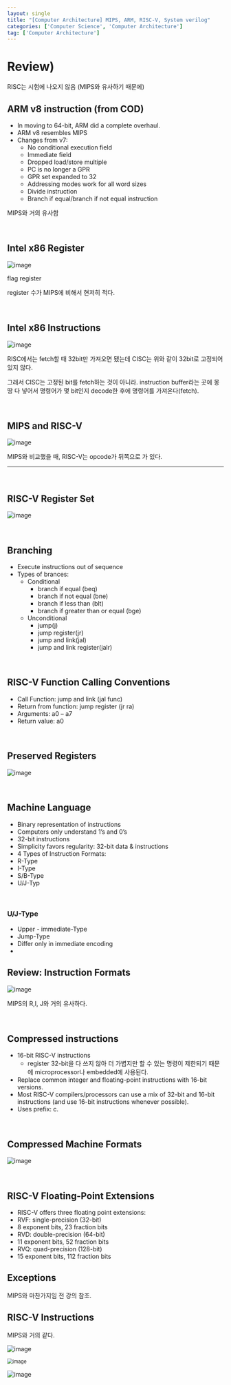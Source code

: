 ```yaml
---
layout: single
title: "[Computer Architecture] MIPS, ARM, RISC-V, System verilog"
categories: ['Computer Science', 'Computer Architecture']
tag: ['Computer Architecture']
---
```




# Review)

RISC는 시험에 나오지 않음 (MIPS와 유사하기 때문에)

## ARM v8 instruction (from COD)

- In moving to 64-bit, ARM did a complete overhaul.
- ARM v8 resembles MIPS
- Changes from v7:
  - No conditional execution field
  - Immediate field
  - Dropped load/store multiple
  - PC is no longer a GPR
  -  GPR set expanded to 32
  -  Addressing modes work for all word sizes 
  - Divide instruction
  - Branch if equal/branch if not equal instruction

MIPS와 거의 유사함



<br>

## Intel x86 Register

![image](https://user-images.githubusercontent.com/79521972/161671399-d1d81aee-9469-47ad-8ff7-17331745e223.png)

flag register

register 수가 MIPS에 비해서 현저히 적다.

<br>

## Intel x86 Instructions

![image](https://user-images.githubusercontent.com/79521972/161671594-0a7e9543-7b9a-4fc2-b12f-388e7d4c7d17.png)



RISC에서는 fetch할 때 32bit만 가져오면 됐는데 CISC는 위와 같이 32bit로 고정되어 있지 않다. 

그래서 CISC는 고정된 bit를 fetch하는 것이 아니라. instruction buffer라는 곳에 몽땅 다 넣어서 명령어가 몇 bit인지 decode한 후에 명령어를 가져온다(fetch).



<br>

## MIPS and RISC-V

![image](https://user-images.githubusercontent.com/79521972/161671868-027a12ae-aa23-436f-bf87-fd12ea4e1569.png)



MIPS와 비교했을 때, RISC-V는 opcode가 뒤쪽으로 가 있다.



---

<br>

## RISC-V Register Set

![image](https://user-images.githubusercontent.com/79521972/161672037-7235da1a-0aef-4286-a565-0b0573a9e1b0.png)





<br>

## Branching

- Execute instructions out of sequence
- Types of brances:
  - Conditional
    - branch if equal (beq)
    - branch if not equal (bne)
    - branch if less than (blt)
    - branch if greater than or equal (bge)
  - Unconditional
    - jump(j)
    - jump register(jr)
    - jump and link(jal)
    - jump and link register(jalr)



<br>

## RISC-V Function Calling Conventions

- Call Function: jump and link (jal func) 
- Return from function: jump register (jr ra) 
- Arguments: a0 – a7
- Return value: a0



<br>

## Preserved Registers

![image](https://user-images.githubusercontent.com/79521972/161672266-afa76b96-7341-4767-865f-84efc5466812.png)



<br>

## Machine Language

- Binary representation of instructions
-  Computers only understand 1’s and 0’s
-  32-bit instructions 
  - Simplicity favors regularity: 32-bit data &  instructions
-  4 Types of Instruction Formats: 
  - R-Type
  -  I-Type
  -  S/B-Type
  - U/J-Typ



<br>



### U/J-Type

- Upper - immediate-Type
- Jump-Type
- Differ only in immediate encoding
- 





## Review: Instruction Formats

![image](https://user-images.githubusercontent.com/79521972/161672444-c040f3c0-7400-490b-a713-2f4ea43c5446.png)

MIPS의 R,I, J와 거의 유사하다.



<br>

## Compressed instructions

- 16-bit RISC-V instructions
  - register 32-bit을 다 쓰지 않아 더 가볍지만 할 수 있는 명령이 제한되기 때문에 microprocessor나 embedded에 사용된다.
- Replace common integer and floating-point  instructions with 16-bit versions.
-  Most RISC-V compilers/processors can use a  mix of 32-bit and 16-bit instructions (and  use 16-bit instructions whenever possible). 
- Uses prefix: c.



<br>

## Compressed Machine Formats

![image](https://user-images.githubusercontent.com/79521972/161672587-e1e20c8c-357d-4503-a9e8-7454cb175951.png)





<br>

## RISC-V Floating-Point Extensions

- RISC-V offers three floating point extensions: 
- RVF: single-precision (32-bit)
- 8 exponent bits, 23 fraction bits
- RVD: double-precision (64-bit) 
- 11 exponent bits, 52 fraction bits
- RVQ: quad-precision (128-bit) 
- 15 exponent bits, 112 fraction bits





## Exceptions

MIPS와 마찬가지임 전 강의 참조.





## RISC-V Instructions

MIPS와 거의 같다.

![image](https://user-images.githubusercontent.com/79521972/161673006-a87859d5-e4a7-4321-809d-9a9e798700fb.png)

<img src="https://user-images.githubusercontent.com/79521972/161672888-094eff76-2a63-4a82-ad8b-36760e398b15.png" alt="image" style="zoom:80%;" />

![image](https://user-images.githubusercontent.com/79521972/161672918-1d3a6a7b-3363-4d48-b538-b8f173547d3a.png)



























